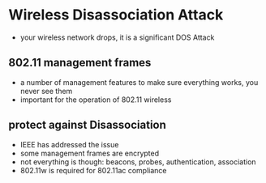 # Wireless Disassociation Attack

- your wireless network drops, it is a significant DOS Attack

## 802.11 management frames

- a number of management features to make sure everything works, you never see them
- important for the operation of 802.11 wireless

## protect against Disassociation

- IEEE has addressed the issue
- some management frames are encrypted
- not everything is though: beacons, probes, authentication, association
- 802.11w is required for 802.11ac compliance

